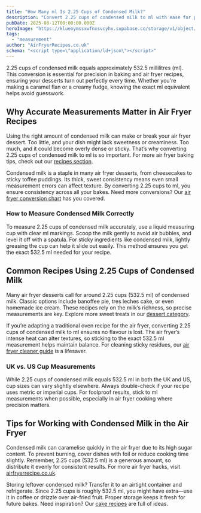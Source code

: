 ```yaml
---
title: "How Many ml Is 2.25 Cups of Condensed Milk?"
description: "Convert 2.25 cups of condensed milk to ml with ease for perfect baking results every time. Get the exact measurement here!"
pubDate: 2025-08-12T00:00:00.000Z
heroImage: "https://klueoymssxwfnxsvcyhv.supabase.co/storage/v1/object/public/md/how-many-ml-is-2-25-cups-of-condensed-milk-7b619e6b.webp"
tags:
  - "measurement"
author: "AirFryerRecipes.co.uk"
schema: "<script type=\"application/ld+json\"></script>"
---
```


<p>2.25 cups of condensed milk equals approximately 532.5 millilitres (ml). This conversion is essential for precision in baking and air fryer recipes, ensuring your desserts turn out perfectly every time. Whether you're making a caramel flan or a creamy fudge, knowing the exact ml equivalent helps avoid guesswork.</p>  

<h2>Why Accurate Measurements Matter in Air Fryer Recipes</h2>  
<p>Using the right amount of condensed milk can make or break your air fryer dessert. Too little, and your dish might lack sweetness or creaminess. Too much, and it could become overly dense or sticky. That’s why converting 2.25 cups of condensed milk to ml is so important. For more air fryer baking tips, check out our <a href=https://www.airfryerrecipe.co.uk/recipes>recipes section</a>.</p>  

<p>Condensed milk is a staple in many air fryer desserts, from cheesecakes to sticky toffee puddings. Its thick, sweet consistency means even small measurement errors can affect texture. By converting 2.25 cups to ml, you ensure consistency across all your bakes. Need more conversions? Our <a href=https://www.airfryerrecipe.co.uk/air-fryer-conversion-chart>air fryer conversion chart</a> has you covered.</p>  

<h3>How to Measure Condensed Milk Correctly</h3>  
<p>To measure 2.25 cups of condensed milk accurately, use a liquid measuring cup with clear ml markings. Scoop the milk gently to avoid air bubbles, and level it off with a spatula. For sticky ingredients like condensed milk, lightly greasing the cup can help it slide out easily. This method ensures you get the exact 532.5 ml needed for your recipe.</p>  

<h2>Common Recipes Using 2.25 Cups of Condensed Milk</h2>  
<p>Many air fryer desserts call for around 2.25 cups (532.5 ml) of condensed milk. Classic options include banoffee pie, tres leches cake, or even homemade ice cream. These recipes rely on the milk’s richness, so precise measurements are key. Explore more sweet treats in our <a href=https://www.airfryerrecipe.co.uk/recipe-category/dessert>dessert category</a>.</p>  

<p>If you’re adapting a traditional oven recipe for the air fryer, converting 2.25 cups of condensed milk to ml ensures no flavour is lost. The air fryer’s intense heat can alter textures, so sticking to the exact 532.5 ml measurement helps maintain balance. For cleaning sticky residues, our <a href=https://www.airfryerrecipe.co.uk/air-fryer-cleaner>air fryer cleaner guide</a> is a lifesaver.</p>  

<h3>UK vs. US Cup Measurements</h3>  
<p>While 2.25 cups of condensed milk equals 532.5 ml in both the UK and US, cup sizes can vary slightly elsewhere. Always double-check if your recipe uses metric or imperial cups. For foolproof results, stick to ml measurements when possible, especially in air fryer cooking where precision matters.</p>  

<h2>Tips for Working with Condensed Milk in the Air Fryer</h2>  
<p>Condensed milk can caramelise quickly in the air fryer due to its high sugar content. To prevent burning, cover dishes with foil or reduce cooking time slightly. Remember, 2.25 cups (532.5 ml) is a generous amount, so distribute it evenly for consistent results. For more air fryer hacks, visit <a href=https://www.airfryerrecipe.co.uk>airfryerrecipe.co.uk</a>.</p>  

<p>Storing leftover condensed milk? Transfer it to an airtight container and refrigerate. Since 2.25 cups is roughly 532.5 ml, you might have extra—use it in coffee or drizzle over air-fried fruit. Proper storage keeps it fresh for future bakes. Need inspiration? Our <a href=https://www.airfryerrecipe.co.uk/recipe-category/cakes>cake recipes</a> are full of ideas.</p>